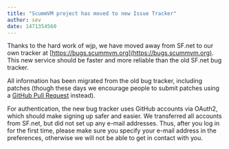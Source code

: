 ```yaml
---
title: "ScummVM project has moved to new Issue Tracker"
author: sev
date: 1471354560
---
```


Thanks to the hard work of wjp, we have moved away from SF.net to our own tracker at [https://bugs.scummvm.org](https://bugs.scummvm.org). This new service should be faster and more reliable than the old SF.net bug tracker.

All information has been migrated from the old bug tracker, including patches (though these days we encourage people to submit patches using a [GitHub Pull Request](https://github.com/scummvm/scummvm/pulls) instead).

For authentication, the new bug tracker uses GitHub accounts via OAuth2, which should make signing up safer and easier. We transferred all accounts from SF.net, but did not set up any e-mail addresses. Thus, after you log in for the first time, please make sure you specify your e-mail address in the preferences, otherwise we will not be able to get in contact with you.

